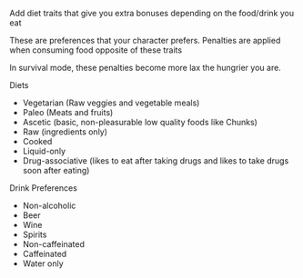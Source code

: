 Add diet traits that give you extra bonuses depending on the food/drink you eat

These are preferences that your character prefers. Penalties are applied when consuming food opposite of these traits

In survival mode, these penalties become more lax the hungrier you are.

Diets
- Vegetarian (Raw veggies and vegetable meals)
- Paleo (Meats and fruits)
- Ascetic (basic, non-pleasurable low quality foods like Chunks)
- Raw (ingredients only)
- Cooked
- Liquid-only
- Drug-associative (likes to eat after taking drugs and likes to take drugs soon after eating)

Drink Preferences
- Non-alcoholic
- Beer
- Wine
- Spirits
- Non-caffeinated
- Caffeinated
- Water only